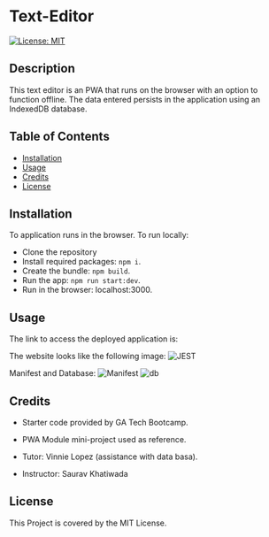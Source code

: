 # Text-Editor

[![License: MIT](https://img.shields.io/badge/License-MIT-yellow.svg)](https://opensource.org/licenses/MIT)


## Description

This text editor is an PWA that runs on the browser with an option to function offline. The data entered persists in the application using an IndexedDB database.

## Table of Contents

- [Installation](#installation)
- [Usage](#usage)
- [Credits](#credits)
- [License](#license)


## Installation

To application runs in the browser. 
To run locally:
- Clone the repository
- Install required packages: `npm i`.
- Create the bundle: `npm build`.
- Run the app: `npm run start:dev`.
- Run in the browser: localhost:3000.

## Usage

The link to access the deployed application is: 

The website looks like the following image:
![JEST](./public/images/screenshots/aboutme.png)

Manifest and Database:
![Manifest](./public/images/screenshots/portfolio.png)
![db](./public/images/screenshots/contactme.png)


## Credits

- Starter code provided by GA Tech Bootcamp.

- PWA Module mini-project used as reference.

- Tutor: Vinnie Lopez (assistance with data basa).

- Instructor: Saurav Khatiwada

## License

This Project is covered by the MIT License.